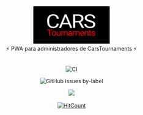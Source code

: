 <div align="center">
  <img src="./src/assets/images/banner.png" width="200" />
</div>
<div align="center">
  ⚡️ PWA para administradores de CarsTournaments ⚡️
</div>
<br />
<div align="center">

![CI](https://github.com/carsTournaments/admin/actions/workflows/ci.yml/badge.svg)

![GitHub issues by-label](https://img.shields.io/github/issues/carstournaments/admin/bug?label=Bugs&style=plastic)

<a href="https://twitter.com/CarsTournaments"><img src="https://img.shields.io/twitter/follow/CarsTournaments" /></a>

[![HitCount](https://hits.dwyl.com/carsTournaments/admin.svg?style=flat-square)](http://hits.dwyl.com/josexs/carsTournaments-admin)

</div>
